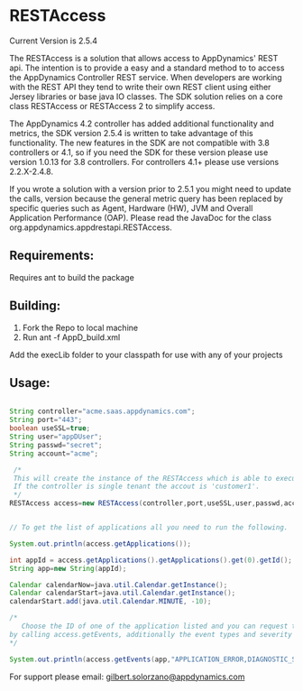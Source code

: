 RESTAccess
===========

Current Version is 2.5.4

The RESTAccess is a solution that allows access to AppDynamics' REST api. The intention is to provide 
a easy and a standard method to to access the AppDynamics Controller REST service. When developers 
are working with the REST API they tend to write their own REST client using either Jersey libraries or 
base java IO classes. The SDK solution relies on a core class RESTAccess or RESTAccess 2 to 
simplify access.

The AppDynamics 4.2 controller has added additional functionality and metrics, the SDK version 2.5.4 
is written to take advantage of this functionality. The new features in the SDK are not compatible with 
3.8 controllers or 4.1, so if you need the SDK for these version please use version 1.0.13 for 3.8 
controllers. For controllers 4.1+ please use versions 2.2.X-2.4.8.

If you wrote a solution with a version prior to 2.5.1 you might need to update the calls, version 
because the general metric query has been replaced by specific queries such as Agent, 
Hardware (HW), JVM and Overall Application Performance (OAP). Please read the JavaDoc for the class
org.appdynamics.appdrestapi.RESTAccess.

Requirements:
------------
Requires ant to build the package

Building:
--------
1. Fork the Repo to local machine
2. Run ant -f AppD_build.xml

Add the execLib folder to your classpath for use with any of your projects

Usage:
-----

```java

String controller="acme.saas.appdynamics.com";
String port="443";
boolean useSSL=true;
String user="appDUser";
String passwd="secret";
String account="acme";

 /*
 This will create the instance of the RESTAccess which is able to execute REST calls.
 If the controller is single tenant the accout is 'customer1'.
 */
RESTAccess access=new RESTAccess(controller,port,useSSL,user,passwd,account);


// To get the list of applications all you need to run the following.

System.out.println(access.getApplications());

int appId = access.getApplications().getApplications().get(0).getId();
String app=new String(appId);

Calendar calendarNow=java.util.Calendar.getInstance();
Calendar calendarStart=java.util.Calendar.getInstance();
calendarStart.add(java.util.Calendar.MINUTE, -10);

/*
   Choose the ID of one of the application listed and you can request the event objects
by calling access.getEvents, additionally the event types and severity needs to be provided.
*/

System.out.println(access.getEvents(app,"APPLICATION_ERROR,DIAGNOSTIC_SESSION", "INFO,WARN,ERROR",calendarStart.getTimeInMillis(), calendarNow.getTimeInMillis()));
```


For support please email: gilbert.solorzano@appdynamics.com
